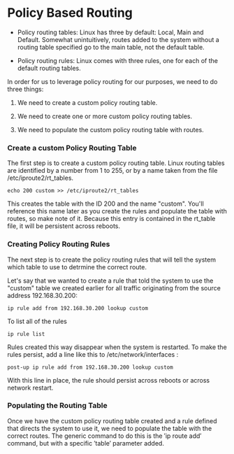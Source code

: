 # Policy Based Routing

- Policy routing tables: Linux has three by default: Local, Main and Default. Somewhat unintuitively, routes added to the system without a routing table specified go to the main table, not the default table.

- Policy routing rules: Linux comes with three rules, one for each of the default routing tables.

In order for us to leverage policy routing for our purposes, we need to do three things:

1. We need to create a custom policy routing table.

2. We need to create one or more custom policy routing tables.

3. We need to populate the custom policy routing table with routes.

### Create a custom Policy Routing Table

The first step is to create a custom policy routing table. Linux routing tables are identified by a number from 1 to 255, or by a name taken from the file /etc/iproute2/rt_tables. 

    echo 200 custom >> /etc/iproute2/rt_tables

This creates the table with the ID 200 and the name "custom". You'll reference this name later as you create the rules and populate the table with routes, so make note of it. Because this entry is contained in the rt_table file, it will be persistent across reboots.

### Creating Policy Routing Rules

The next step is to create the policy routing rules that will tell the system which table to use to detrmine the correct route.

Let's say that we wanted to create a rule that told the system to use the "custom" table we created earlier for all traffic originating from the source address 192.168.30.200:

    ip rule add from 192.168.30.200 lookup custom

To list all of the rules

    ip rule list

Rules created this way disappear when the system is restarted. To make the rules persist, add a line like this to /etc/network/interfaces :

    post-up ip rule add from 192.168.30.200 lookup custom

With this line in place, the rule should persist across reboots or across network restart.

### Populating the Routing Table

Once we have the custom policy routing table created and a rule defined that directs the system to use it, we need to populate the table with the correct routes. The generic command to do this is the ′ip route add′ command, but with a specific ′table′ parameter added.